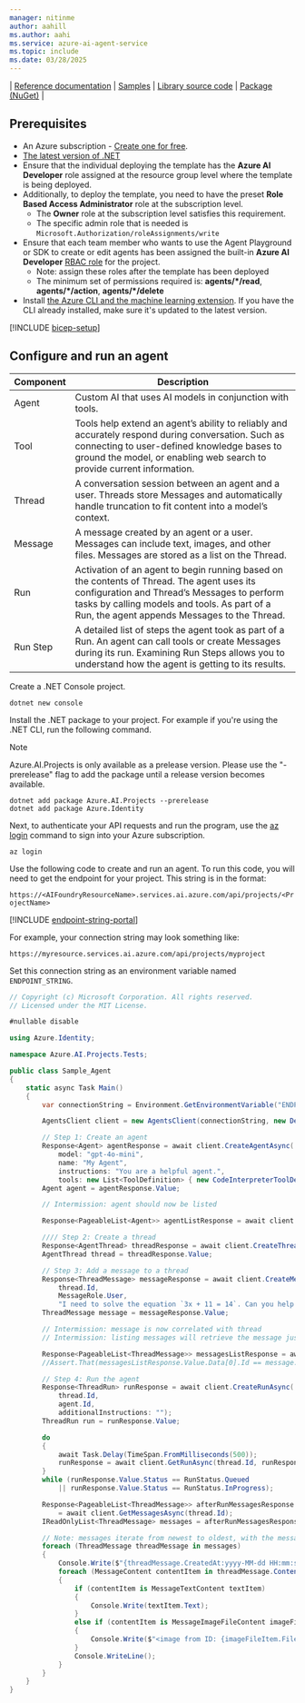 ```yaml
---
manager: nitinme
author: aahill
ms.author: aahi
ms.service: azure-ai-agent-service
ms.topic: include
ms.date: 03/28/2025
---
```


| [Reference documentation](/dotnet/api/overview/azure/ai.projects-readme) | [Samples](https://github.com/Azure/azure-sdk-for-net/tree/main/sdk/ai/Azure.AI.Projects/tests/Samples) | [Library source code](https://github.com/Azure/azure-sdk-for-net/tree/main/sdk/ai/Azure.AI.Projects) | [Package (NuGet)](https://www.nuget.org/packages/Azure.AI.Projects/) |

## Prerequisites

* An Azure subscription - [Create one for free](https://azure.microsoft.com/free/cognitive-services).
* [The latest version of .NET](https://dotnet.microsoft.com/en-us/download)
* Ensure that the individual deploying the template has the **Azure AI Developer** role assigned at the resource group level where the template is being deployed.
* Additionally, to deploy the template, you need to have the preset **Role Based Access Administrator** role at the subscription level.
   * The **Owner** role at the subscription level satisfies this requirement.
   * The specific admin role that is needed is `Microsoft.Authorization/roleAssignments/write`
* Ensure that each team member who wants to use the Agent Playground or SDK to create or edit agents has been assigned the built-in **Azure AI Developer** [RBAC role](../../../ai-foundry/concepts/rbac-azure-ai-foundry.md) for the project.
    * Note: assign these roles after the template has been deployed
    * The minimum set of permissions required is: **agents/*/read**, **agents/*/action**, **agents/*/delete**  
* Install [the Azure CLI and the machine learning extension](/azure/machine-learning/how-to-configure-cli). If you have the CLI already installed, make sure it's updated to the latest version.

[!INCLUDE [bicep-setup](bicep-setup.md)]

## Configure and run an agent

| Component | Description                                                                                                                                                                                                                               |
| --------- | ----------------------------------------------------------------------------------------------------------------------------------------------------------------------------------------------------------------------------------------- |
| Agent     | Custom AI that uses AI models in conjunction with tools.                                                                                                                                                                                  |
| Tool      | Tools help extend an agent’s ability to reliably and accurately respond during conversation. Such as connecting to user-defined knowledge bases to ground the model, or enabling web search to provide current information.               |
| Thread    | A conversation session between an agent and a user. Threads store Messages and automatically handle truncation to fit content into a model’s context.                                                                                     |
| Message   | A message created by an agent or a user. Messages can include text, images, and other files. Messages are stored as a list on the Thread.                                                                                                 |
| Run       | Activation of an agent to begin running based on the contents of Thread. The agent uses its configuration and Thread’s Messages to perform tasks by calling models and tools. As part of a Run, the agent appends Messages to the Thread. |
| Run Step  | A detailed list of steps the agent took as part of a Run. An agent can call tools or create Messages during its run. Examining Run Steps allows you to understand how the agent is getting to its results.                                |

Create a .NET Console project.

```console
dotnet new console
```

Install the .NET package to your project. For example if you're using the .NET CLI, run the following command.

>[!Note]
> Azure.AI.Projects is only available as a prelease version. Please use the "-prerelease" flag to add the package until a release version becomes available.

```console
dotnet add package Azure.AI.Projects --prerelease
dotnet add package Azure.Identity
```

Next, to authenticate your API requests and run the program, use the [az login](/cli/azure/authenticate-azure-cli-interactively) command to sign into your Azure subscription.

```azurecli
az login
```

Use the following code to create and run an agent. To run this code, you will need to get the endpoint for your project. This string is in the format:

`https://<AIFoundryResourceName>.services.ai.azure.com/api/projects/<ProjectName>`

[!INCLUDE [endpoint-string-portal](endpoint-string-portal.md)]

For example, your connection string may look something like:

`https://myresource.services.ai.azure.com/api/projects/myproject`

Set this connection string as an environment variable named `ENDPOINT_STRING`.


```csharp
// Copyright (c) Microsoft Corporation. All rights reserved.
// Licensed under the MIT License.

#nullable disable

using Azure.Identity;

namespace Azure.AI.Projects.Tests;

public class Sample_Agent
{
    static async Task Main()
    {
        var connectionString = Environment.GetEnvironmentVariable("ENDPOINT_STRING");

        AgentsClient client = new AgentsClient(connectionString, new DefaultAzureCredential());

        // Step 1: Create an agent
        Response<Agent> agentResponse = await client.CreateAgentAsync(
            model: "gpt-4o-mini",
            name: "My Agent",
            instructions: "You are a helpful agent.",
            tools: new List<ToolDefinition> { new CodeInterpreterToolDefinition() });
        Agent agent = agentResponse.Value;

        // Intermission: agent should now be listed

        Response<PageableList<Agent>> agentListResponse = await client.GetAgentsAsync();

        //// Step 2: Create a thread
        Response<AgentThread> threadResponse = await client.CreateThreadAsync();
        AgentThread thread = threadResponse.Value;

        // Step 3: Add a message to a thread
        Response<ThreadMessage> messageResponse = await client.CreateMessageAsync(
            thread.Id,
            MessageRole.User,
            "I need to solve the equation `3x + 11 = 14`. Can you help me?");
        ThreadMessage message = messageResponse.Value;

        // Intermission: message is now correlated with thread
        // Intermission: listing messages will retrieve the message just added

        Response<PageableList<ThreadMessage>> messagesListResponse = await client.GetMessagesAsync(thread.Id);
        //Assert.That(messagesListResponse.Value.Data[0].Id == message.Id);

        // Step 4: Run the agent
        Response<ThreadRun> runResponse = await client.CreateRunAsync(
            thread.Id,
            agent.Id,
            additionalInstructions: "");
        ThreadRun run = runResponse.Value;

        do
        {
            await Task.Delay(TimeSpan.FromMilliseconds(500));
            runResponse = await client.GetRunAsync(thread.Id, runResponse.Value.Id);
        }
        while (runResponse.Value.Status == RunStatus.Queued
            || runResponse.Value.Status == RunStatus.InProgress);

        Response<PageableList<ThreadMessage>> afterRunMessagesResponse
            = await client.GetMessagesAsync(thread.Id);
        IReadOnlyList<ThreadMessage> messages = afterRunMessagesResponse.Value.Data;

        // Note: messages iterate from newest to oldest, with the messages[0] being the most recent
        foreach (ThreadMessage threadMessage in messages)
        {
            Console.Write($"{threadMessage.CreatedAt:yyyy-MM-dd HH:mm:ss} - {threadMessage.Role,10}: ");
            foreach (MessageContent contentItem in threadMessage.ContentItems)
            {
                if (contentItem is MessageTextContent textItem)
                {
                    Console.Write(textItem.Text);
                }
                else if (contentItem is MessageImageFileContent imageFileItem)
                {
                    Console.Write($"<image from ID: {imageFileItem.FileId}");
                }
                Console.WriteLine();
            }
        }
    }
}
```
